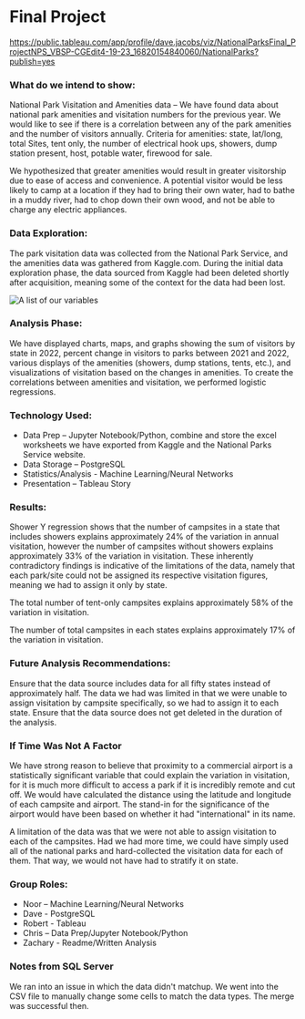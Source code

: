 # Final Project
https://public.tableau.com/app/profile/dave.jacobs/viz/NationalParksFinal_ProjectNPS_VBSP-CGEdit4-19-23_16820154840060/NationalParks?publish=yes

### What do we intend to show:
National Park Visitation and Amenities data – We have found data about national park amenities and visitation numbers for the previous year. We would like to see if there is a correlation between any of the park amenities and the number of visitors annually. Criteria for amenities: state, lat/long, total Sites, tent only, the number of electrical hook ups, showers, dump station present, host, potable water, firewood for sale.

We hypothesized that greater amenities would result in greater visitorship due to ease of access and convenience. A potential visitor would be less likely to camp at a location if they had to bring their own water, had to bathe in a muddy river, had to chop down their own wood, and not be able to charge any electric appliances.

### Data Exploration:
The park visitation data was collected from the National Park Service, and the amenities data was gathered from Kaggle.com. During the initial data exploration phase, the data sourced from Kaggle had been deleted shortly after acquisition, meaning some of the context for the data had been lost.

<img src="Final_Project/Resources/DBD.png" alt="A list of our variables" title="Our variables" style="display: inline-block; margin: 0 auto; max-width: 300px">

### Analysis Phase:
We have displayed charts, maps, and graphs showing the sum of visitors by state in 2022, percent change in visitors to parks between 2021 and 2022, various displays of the amenities (showers, dump stations, tents, etc.), and visualizations of visitation based on the changes in amenities. To create the correlations between amenities and visitation, we performed logistic regressions.

### Technology Used:
- Data Prep – Jupyter Notebook/Python, combine and store the excel worksheets we have exported from Kaggle and the National Parks Service website. 
- Data Storage – PostgreSQL
- Statistics/Analysis - Machine Learning/Neural Networks
- Presentation – Tableau Story

### Results:
Shower Y regression shows that the number of campsites in a state that includes showers explains approximately 24% of the variation in annual visitation, however the number of campsites without showers explains approximately 33% of the variation in visitation. These inherently contradictory findings is indicative of the limitations of the data, namely that each park/site could not be assigned its respective visitation figures, meaning we had to assign it only by state.

The total number of tent-only campsites explains approximately 58% of the variation in visitation.

The number of total campsites in each states explains approximately 17% of the variation in visitation.

### Future Analysis Recommendations:
Ensure that the data source includes data for all fifty states instead of approximately half.
The data we had was limited in that we were unable to assign visitation by campsite specifically, so we had to assign it to each state.
Ensure that the data source does not get deleted in the duration of the analysis.

### If Time Was Not A Factor
We have strong reason to believe that proximity to a commercial airport is a statistically significant variable that could explain the variation in visitation, for it is much more difficult to access a park if it is incredibly remote and cut off. We would have calculated the distance using the latitude and longitude of each campsite and airport. The stand-in for the significance of the airport would have been based on whether it had "international" in its name.

A limitation of the data was that we were not able to assign visitation to each of the campsites. Had we had more time, we could have simply used all of the national parks and hard-collected the visitation data for each of them. That way, we would not have had to stratify it on state.

### Group Roles: 
- Noor – Machine Learning/Neural Networks
- Dave - PostgreSQL
- Robert - Tableau 
- Chris – Data Prep/Jupyter Notebook/Python
- Zachary - Readme/Written Analysis

### Notes from SQL Server
We ran into an issue in which the data didn't matchup. We went into the CSV file to manually change some cells to match the data types. The merge was successful then.
